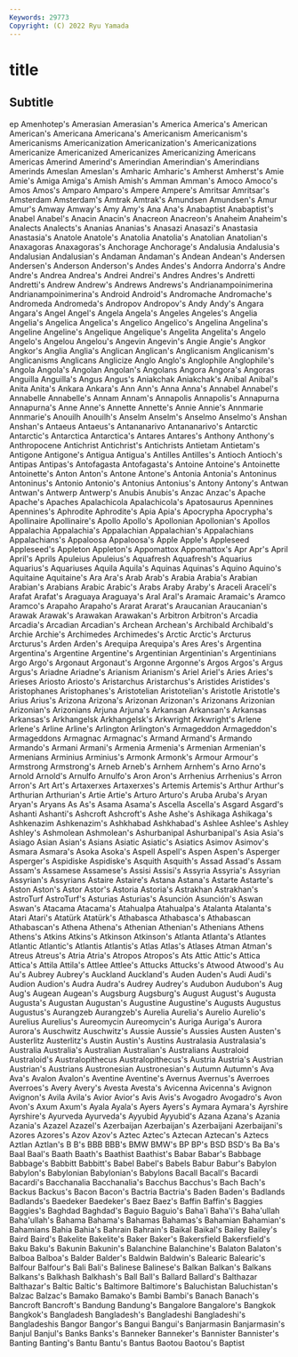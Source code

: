 ```yaml
---
Keywords: 29773
Copyright: (C) 2022 Ryu Yamada
---
```



# title

## Subtitle
ep
Amenhotep's Amerasian Amerasian's America America's American American's Americana Americana's Americanism
Americanism's Americanisms Americanization Americanization's Americanizations Americanize Americanized Americanizes Americanizing Americans
Americas Amerind Amerind's Amerindian Amerindian's Amerindians Amerinds Ameslan Ameslan's Amharic
Amharic's Amherst Amherst's Amie Amie's Amiga Amiga's Amish Amish's Amman
Amman's Amoco Amoco's Amos Amos's Amparo Amparo's Ampere Ampere's Amritsar
Amritsar's Amsterdam Amsterdam's Amtrak Amtrak's Amundsen Amundsen's Amur Amur's Amway
Amway's Amy Amy's Ana Ana's Anabaptist Anabaptist's Anabel Anabel's Anacin
Anacin's Anacreon Anacreon's Anaheim Anaheim's Analects Analects's Ananias Ananias's Anasazi
Anasazi's Anastasia Anastasia's Anatole Anatole's Anatolia Anatolia's Anatolian Anatolian's Anaxagoras
Anaxagoras's Anchorage Anchorage's Andalusia Andalusia's Andalusian Andalusian's Andaman Andaman's Andean
Andean's Andersen Andersen's Anderson Anderson's Andes Andes's Andorra Andorra's Andre
Andre's Andrea Andrea's Andrei Andrei's Andres Andres's Andretti Andretti's Andrew
Andrew's Andrews Andrews's Andrianampoinimerina Andrianampoinimerina's Android Android's Andromache Andromache's Andromeda
Andromeda's Andropov Andropov's Andy Andy's Angara Angara's Angel Angel's Angela
Angela's Angeles Angeles's Angelia Angelia's Angelica Angelica's Angelico Angelico's Angelina
Angelina's Angeline Angeline's Angelique Angelique's Angelita Angelita's Angelo Angelo's Angelou
Angelou's Angevin Angevin's Angie Angie's Angkor Angkor's Anglia Anglia's Anglican
Anglican's Anglicanism Anglicanism's Anglicanisms Anglicans Anglicize Anglo Anglo's Anglophile Anglophile's
Angola Angola's Angolan Angolan's Angolans Angora Angora's Angoras Anguilla Anguilla's
Angus Angus's Aniakchak Aniakchak's Anibal Anibal's Anita Anita's Ankara Ankara's
Ann Ann's Anna Anna's Annabel Annabel's Annabelle Annabelle's Annam Annam's
Annapolis Annapolis's Annapurna Annapurna's Anne Anne's Annette Annette's Annie Annie's
Annmarie Annmarie's Anouilh Anouilh's Anselm Anselm's Anselmo Anselmo's Anshan Anshan's
Antaeus Antaeus's Antananarivo Antananarivo's Antarctic Antarctic's Antarctica Antarctica's Antares Antares's
Anthony Anthony's Anthropocene Antichrist Antichrist's Antichrists Antietam Antietam's Antigone Antigone's
Antigua Antigua's Antilles Antilles's Antioch Antioch's Antipas Antipas's Antofagasta Antofagasta's
Antoine Antoine's Antoinette Antoinette's Anton Anton's Antone Antone's Antonia Antonia's
Antoninus Antoninus's Antonio Antonio's Antonius Antonius's Antony Antony's Antwan Antwan's
Antwerp Antwerp's Anubis Anubis's Anzac Anzac's Apache Apache's Apaches Apalachicola
Apalachicola's Apatosaurus Apennines Apennines's Aphrodite Aphrodite's Apia Apia's Apocrypha Apocrypha's
Apollinaire Apollinaire's Apollo Apollo's Apollonian Apollonian's Apollos Appalachia Appalachia's Appalachian
Appalachian's Appalachians Appalachians's Appaloosa Appaloosa's Apple Apple's Appleseed Appleseed's Appleton
Appleton's Appomattox Appomattox's Apr Apr's April April's Aprils Apuleius Apuleius's
Aquafresh Aquafresh's Aquarius Aquarius's Aquariuses Aquila Aquila's Aquinas Aquinas's Aquino
Aquino's Aquitaine Aquitaine's Ara Ara's Arab Arab's Arabia Arabia's Arabian
Arabian's Arabians Arabic Arabic's Arabs Araby Araby's Araceli Araceli's Arafat
Arafat's Araguaya Araguaya's Aral Aral's Aramaic Aramaic's Aramco Aramco's Arapaho
Arapaho's Ararat Ararat's Araucanian Araucanian's Arawak Arawak's Arawakan Arawakan's Arbitron
Arbitron's Arcadia Arcadia's Arcadian Arcadian's Archean Archean's Archibald Archibald's Archie
Archie's Archimedes Archimedes's Arctic Arctic's Arcturus Arcturus's Arden Arden's Arequipa
Arequipa's Ares Ares's Argentina Argentina's Argentine Argentine's Argentinian Argentinian's Argentinians
Argo Argo's Argonaut Argonaut's Argonne Argonne's Argos Argos's Argus Argus's
Ariadne Ariadne's Arianism Arianism's Ariel Ariel's Aries Aries's Arieses Ariosto
Ariosto's Aristarchus Aristarchus's Aristides Aristides's Aristophanes Aristophanes's Aristotelian Aristotelian's Aristotle
Aristotle's Arius Arius's Arizona Arizona's Arizonan Arizonan's Arizonans Arizonian Arizonian's
Arizonians Arjuna Arjuna's Arkansan Arkansan's Arkansas Arkansas's Arkhangelsk Arkhangelsk's Arkwright
Arkwright's Arlene Arlene's Arline Arline's Arlington Arlington's Armageddon Armageddon's Armageddons
Armagnac Armagnac's Armand Armand's Armando Armando's Armani Armani's Armenia Armenia's
Armenian Armenian's Armenians Arminius Arminius's Armonk Armonk's Armour Armour's Armstrong
Armstrong's Arneb Arneb's Arnhem Arnhem's Arno Arno's Arnold Arnold's Arnulfo
Arnulfo's Aron Aron's Arrhenius Arrhenius's Arron Arron's Art Art's Artaxerxes
Artaxerxes's Artemis Artemis's Arthur Arthur's Arthurian Arthurian's Artie Artie's Arturo
Arturo's Aruba Aruba's Aryan Aryan's Aryans As As's Asama Asama's
Ascella Ascella's Asgard Asgard's Ashanti Ashanti's Ashcroft Ashcroft's Ashe Ashe's
Ashikaga Ashikaga's Ashkenazim Ashkenazim's Ashkhabad Ashkhabad's Ashlee Ashlee's Ashley Ashley's
Ashmolean Ashmolean's Ashurbanipal Ashurbanipal's Asia Asia's Asiago Asian Asian's Asians
Asiatic Asiatic's Asiatics Asimov Asimov's Asmara Asmara's Asoka Asoka's Aspell
Aspell's Aspen Aspen's Asperger Asperger's Aspidiske Aspidiske's Asquith Asquith's Assad
Assad's Assam Assam's Assamese Assamese's Assisi Assisi's Assyria Assyria's Assyrian
Assyrian's Assyrians Astaire Astaire's Astana Astana's Astarte Astarte's Aston Aston's
Astor Astor's Astoria Astoria's Astrakhan Astrakhan's AstroTurf AstroTurf's Asturias Asturias's
Asunción Asunción's Aswan Aswan's Atacama Atacama's Atahualpa Atahualpa's Atalanta Atalanta's
Atari Atari's Atatürk Atatürk's Athabasca Athabasca's Athabascan Athabascan's Athena Athena's
Athenian Athenian's Athenians Athens Athens's Atkins Atkins's Atkinson Atkinson's Atlanta
Atlanta's Atlantes Atlantic Atlantic's Atlantis Atlantis's Atlas Atlas's Atlases Atman
Atman's Atreus Atreus's Atria Atria's Atropos Atropos's Ats Attic Attic's
Attica Attica's Attila Attila's Attlee Attlee's Attucks Attucks's Atwood Atwood's
Au Au's Aubrey Aubrey's Auckland Auckland's Auden Auden's Audi Audi's
Audion Audion's Audra Audra's Audrey Audrey's Audubon Audubon's Aug Aug's
Augean Augean's Augsburg Augsburg's August August's Augusta Augusta's Augustan Augustan's
Augustine Augustine's Augusts Augustus Augustus's Aurangzeb Aurangzeb's Aurelia Aurelia's Aurelio
Aurelio's Aurelius Aurelius's Aureomycin Aureomycin's Auriga Auriga's Aurora Aurora's Auschwitz
Auschwitz's Aussie Aussie's Aussies Austen Austen's Austerlitz Austerlitz's Austin Austin's
Austins Australasia Australasia's Australia Australia's Australian Australian's Australians Australoid Australoid's
Australopithecus Australopithecus's Austria Austria's Austrian Austrian's Austrians Austronesian Austronesian's Autumn
Autumn's Ava Ava's Avalon Avalon's Aventine Aventine's Avernus Avernus's Averroes
Averroes's Avery Avery's Avesta Avesta's Avicenna Avicenna's Avignon Avignon's Avila
Avila's Avior Avior's Avis Avis's Avogadro Avogadro's Avon Avon's Axum
Axum's Ayala Ayala's Ayers Ayers's Aymara Aymara's Ayrshire Ayrshire's Ayurveda
Ayurveda's Ayyubid Ayyubid's Azana Azana's Azania Azania's Azazel Azazel's Azerbaijan
Azerbaijan's Azerbaijani Azerbaijani's Azores Azores's Azov Azov's Aztec Aztec's Aztecan
Aztecan's Aztecs Aztlan Aztlan's B B's BBB BBB's BMW BMW's
BP BP's BSD BSD's Ba Ba's Baal Baal's Baath Baath's
Baathist Baathist's Babar Babar's Babbage Babbage's Babbitt Babbitt's Babel Babel's
Babels Babur Babur's Babylon Babylon's Babylonian Babylonian's Babylons Bacall Bacall's
Bacardi Bacardi's Bacchanalia Bacchanalia's Bacchus Bacchus's Bach Bach's Backus Backus's
Bacon Bacon's Bactria Bactria's Baden Baden's Badlands Badlands's Baedeker Baedeker's
Baez Baez's Baffin Baffin's Baggies Baggies's Baghdad Baghdad's Baguio Baguio's
Baha'i Baha'i's Baha'ullah Baha'ullah's Bahama Bahama's Bahamas Bahamas's Bahamian Bahamian's
Bahamians Bahia Bahia's Bahrain Bahrain's Baikal Baikal's Bailey Bailey's Baird
Baird's Bakelite Bakelite's Baker Baker's Bakersfield Bakersfield's Baku Baku's Bakunin
Bakunin's Balanchine Balanchine's Balaton Balaton's Balboa Balboa's Balder Balder's Baldwin
Baldwin's Balearic Balearic's Balfour Balfour's Bali Bali's Balinese Balinese's Balkan
Balkan's Balkans Balkans's Balkhash Balkhash's Ball Ball's Ballard Ballard's Balthazar
Balthazar's Baltic Baltic's Baltimore Baltimore's Baluchistan Baluchistan's Balzac Balzac's Bamako
Bamako's Bambi Bambi's Banach Banach's Bancroft Bancroft's Bandung Bandung's Bangalore
Bangalore's Bangkok Bangkok's Bangladesh Bangladesh's Bangladeshi Bangladeshi's Bangladeshis Bangor Bangor's
Bangui Bangui's Banjarmasin Banjarmasin's Banjul Banjul's Banks Banks's Banneker Banneker's
Bannister Bannister's Banting Banting's Bantu Bantu's Bantus Baotou Baotou's Baptist
